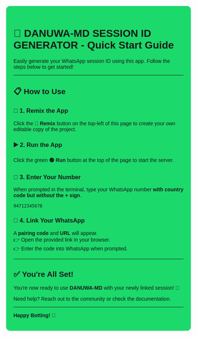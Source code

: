 <div style="background-color:#1CD96B; padding: 20px; border-radius: 10px; font-family: sans-serif;">

<h1>🚀 DANUWA-MD SESSION ID GENERATOR - Quick Start Guide</h1>

<p>Easily generate your WhatsApp session ID using this app. Follow the steps below to get started!</p>

<hr>

<h2>📋 How to Use</h2>

<h3>🔁 1. Remix the App</h3>
<p>Click the <strong>🔄 Remix</strong> button on the top-left of this page to create your own editable copy of the project.</p>

<h3>▶️ 2. Run the App</h3>
<p>Click the green <strong>🟢 Run</strong> button at the top of the page to start the server.</p>

<h3>📱 3. Enter Your Number</h3>
<p>When prompted in the terminal, type your WhatsApp number <strong>with country code but <em>without</em> the + sign</strong>.</p>
<pre><code>94712345678</code></pre>

<h3>🔗 4. Link Your WhatsApp</h3>
<p>A <strong>pairing code</strong> and <strong>URL</strong> will appear.<br>
👉 Open the provided link in your browser.<br>
👉 Enter the code into WhatsApp when prompted.</p>

<hr>

<h2>✅ You're All Set!</h2>
<p>You're now ready to use <strong>DANUWA-MD</strong> with your newly linked session! 🎉</p>

<p>Need help? Reach out to the community or check the documentation.</p>

<hr>

<p><strong>Happy Botting! 🤖</strong></p>

</div>
